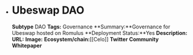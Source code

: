 - # Ubeswap DAO
  **Subtype** DAO
  **Tags:** Governance
  **Summary:**Governance for Ubeswap hosted on Romulus
  **Deployment Status:**Yes
  **Description:**
  **URL:**
  **Image:**
  **Ecosystem/chain:**[[Celo]]
  **Twitter**
  **Community**
  **Whitepaper**